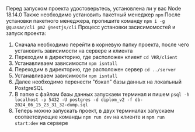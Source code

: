 Перед запуском проекта удостоверьтесь, установлена ли у вас Node 18.14.0
Также необходимо установить пакетный менеджер `npm`
После установки пакетного менеджера, пропишите команду `npm i -g @quasar/cli pm2 @nestjs/cli`
Процесс установки засисимомостей и запуск проекта: 
1. Сначала необходимо перейти в корневую папку проекта, после чего установить зависимости на сервере и клиента <br />
2. Переходим в директорию, где расположен клиент `cd VKR/client` 
3. Устанавливаем зависимости `npm isntall`
4. Переходим в директорию, где расположен сервер `cd ../server`
5. Устанавливаем зависимости `npm isntall`
6. Далее необходимо перенести "бэкап" базы данных на локальный PostgreSQL
7. В папке с файлом базы данных запускаем терминал и пишем `psql -h localhost -p 5432 -U postgres -d diplom_v2 -f db-2024_06_15_23_31_32-dump.sql`
8. Теперь можно запускать проект, в двух терминалах запускаем соответсвующие команды `npm run dev` на клиенте и `npm run start:dev` на сервере

